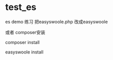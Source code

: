 # test_es
es demo 练习
把easyswoole.php 改成easyswoole
 
或者 composer安装

composer install

easyswoole install
